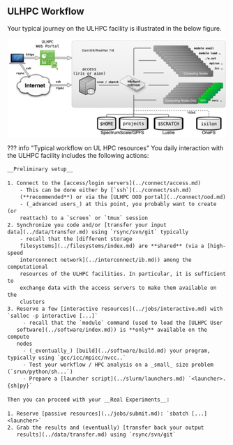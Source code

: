 ## ULHPC Workflow

<!--intro-start-->

Your typical journey on the ULHPC facility is illustrated in the below figure.

![](../images/ULHPC-simplified-workflow-overview.png)

<!--intro-end-->

??? info "Typical workflow on UL HPC resources"
    You daily interaction with the ULHPC facility includes the following
    actions:

    __Preliminary setup__

    1. Connect to the [access/login servers](../connect/access.md)
        - This can be done either by [`ssh`](../connect/ssh.md)
        (**recommended**) or via the [ULHPC OOD portal](../connect/ood.md)
        - (_advanced users_) at this point, you probably want to create (or
        reattach) to a `screen` or `tmux` session
    2. Synchronize you code and/or [transfer your input
    data](../data/transfer.md) using `rsync/svn/git` typically
        - recall that the [different storage
        filesystems](../filesystems/index.md) are **shared** (via a [high-speed
        interconnect network](../interconnect/ib.md)) among the computational
        resources of the ULHPC facilities. In particular, it is sufficient to
        exchange data with the access servers to make them available on the
        clusters
    3. Reserve a few [interactive resources](../jobs/interactive.md) with `salloc -p interactive [...]`
         - recall that the `module` command (used to load the [ULHPC User
       software](../software/index.md)) is **only** available on the compute
       nodes
         - (_eventually_) [build](../software/build.md) your program, typically using `gcc/icc/mpicc/nvcc..`
         - Test your workflow / HPC analysis on a _small_ size problem (`srun/python/sh...`)
         - Prepare a [launcher script](../slurm/launchers.md) `<launcher>.{sh|py}`

    Then you can proceed with your __Real Experiments__:

    1. Reserve [passive resources](../jobs/submit.md): `sbatch [...] <launcher>`
    2. Grab the results and (eventually) [transfer back your output
       results](../data/transfer.md) using `rsync/svn/git`
